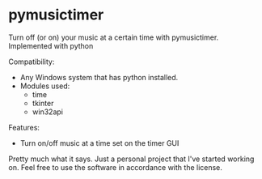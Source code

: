 # pymusictimer
Turn off (or on) your music at a certain time with pymusictimer. Implemented with python

Compatibility:
- Any Windows system that has python installed.
- Modules used:
  - time
  - tkinter
  - win32api
  
Features:
- Turn on/off music at a time set on the timer GUI

Pretty much what it says. Just a personal project that I've started working on. Feel free to use the software in accordance with the license.
